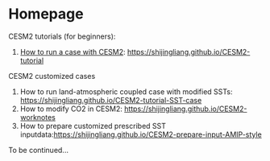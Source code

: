 # Homepage
CESM2 tutorials (for beginners):
1. [How to run a case with CESM2](https://shijingliang.github.io/CESM2-tutorial): https://shijingliang.github.io/CESM2-tutorial

CESM2 customized cases
1. How to run land-atmospheric coupled case with modified SSTs: https://shijingliang.github.io/CESM2-tutorial-SST-case
2. How to modify CO2 in CESM2: https://shijingliang.github.io/CESM2-worknotes
3. How to prepare customized prescribed SST inputdata:https://shijingliang.github.io/CESM2-prepare-input-AMIP-style

To be continued...

